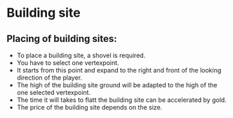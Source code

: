 # Building site

## Placing of building sites:

* To place a building site, a shovel is required.
* You have to select one vertexpoint.
* It starts from this point and expand to the right and front of the looking direction of the player.
* The high of the building site ground will be adapted to the high of the one selected vertexpoint.
* The time it will takes to flatt the building site can be accelerated by gold.
* The price of the building site depends on the size.
   
